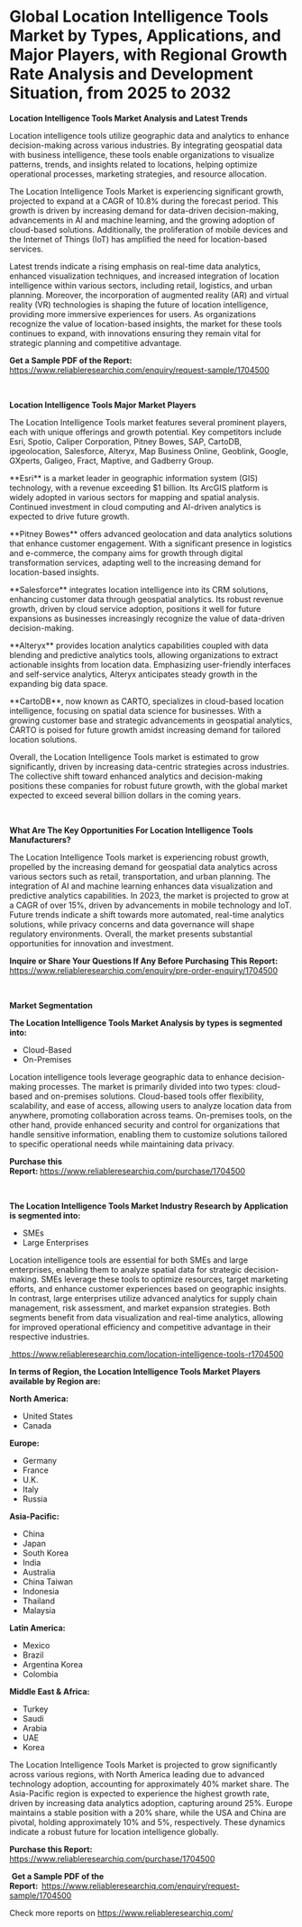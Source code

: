 <p><h1>Global Location Intelligence Tools Market by Types, Applications, and Major Players, with Regional Growth Rate Analysis and Development Situation, from 2025 to 2032</h1></p><p><strong>Location Intelligence Tools Market Analysis and Latest Trends</strong></p>
<p><p>Location intelligence tools utilize geographic data and analytics to enhance decision-making across various industries. By integrating geospatial data with business intelligence, these tools enable organizations to visualize patterns, trends, and insights related to locations, helping optimize operational processes, marketing strategies, and resource allocation.</p><p>The Location Intelligence Tools Market is experiencing significant growth, projected to expand at a CAGR of 10.8% during the forecast period. This growth is driven by increasing demand for data-driven decision-making, advancements in AI and machine learning, and the growing adoption of cloud-based solutions. Additionally, the proliferation of mobile devices and the Internet of Things (IoT) has amplified the need for location-based services.</p><p>Latest trends indicate a rising emphasis on real-time data analytics, enhanced visualization techniques, and increased integration of location intelligence within various sectors, including retail, logistics, and urban planning. Moreover, the incorporation of augmented reality (AR) and virtual reality (VR) technologies is shaping the future of location intelligence, providing more immersive experiences for users. As organizations recognize the value of location-based insights, the market for these tools continues to expand, with innovations ensuring they remain vital for strategic planning and competitive advantage.</p></p>
<p><strong>Get a Sample PDF of the Report:&nbsp;</strong> <a href="https://www.reliableresearchiq.com/enquiry/request-sample/1704500?utm_campaign=3006&utm_medium=2&utm_source=Github&utm_content=ia&utm_term=27032025&utm_id=location-intelligence-tools">https://www.reliableresearchiq.com/enquiry/request-sample/1704500</a></p>
<p>&nbsp;</p>
<p><strong>Location Intelligence Tools Major Market Players</strong></p>
<p><p>The Location Intelligence Tools market features several prominent players, each with unique offerings and growth potential. Key competitors include Esri, Spotio, Caliper Corporation, Pitney Bowes, SAP, CartoDB, ipgeolocation, Salesforce, Alteryx, Map Business Online, Geoblink, Google, GXperts, Galigeo, Fract, Maptive, and Gadberry Group.</p><p>**Esri** is a market leader in geographic information system (GIS) technology, with a revenue exceeding $1 billion. Its ArcGIS platform is widely adopted in various sectors for mapping and spatial analysis. Continued investment in cloud computing and AI-driven analytics is expected to drive future growth.</p><p>**Pitney Bowes** offers advanced geolocation and data analytics solutions that enhance customer engagement. With a significant presence in logistics and e-commerce, the company aims for growth through digital transformation services, adapting well to the increasing demand for location-based insights.</p><p>**Salesforce** integrates location intelligence into its CRM solutions, enhancing customer data through geospatial analytics. Its robust revenue growth, driven by cloud service adoption, positions it well for future expansions as businesses increasingly recognize the value of data-driven decision-making.</p><p>**Alteryx** provides location analytics capabilities coupled with data blending and predictive analytics tools, allowing organizations to extract actionable insights from location data. Emphasizing user-friendly interfaces and self-service analytics, Alteryx anticipates steady growth in the expanding big data space.</p><p>**CartoDB**, now known as CARTO, specializes in cloud-based location intelligence, focusing on spatial data science for businesses. With a growing customer base and strategic advancements in geospatial analytics, CARTO is poised for future growth amidst increasing demand for tailored location solutions.</p><p>Overall, the Location Intelligence Tools market is estimated to grow significantly, driven by increasing data-centric strategies across industries. The collective shift toward enhanced analytics and decision-making positions these companies for robust future growth, with the global market expected to exceed several billion dollars in the coming years.</p></p>
<p>&nbsp;</p>
<p><strong>What Are The Key Opportunities For Location Intelligence Tools Manufacturers?</strong></p>
<p><p>The Location Intelligence Tools market is experiencing robust growth, propelled by the increasing demand for geospatial data analytics across various sectors such as retail, transportation, and urban planning. The integration of AI and machine learning enhances data visualization and predictive analytics capabilities. In 2023, the market is projected to grow at a CAGR of over 15%, driven by advancements in mobile technology and IoT. Future trends indicate a shift towards more automated, real-time analytics solutions, while privacy concerns and data governance will shape regulatory environments. Overall, the market presents substantial opportunities for innovation and investment.</p></p>
<p><strong>Inquire or Share Your Questions If Any Before Purchasing This Report:</strong> <a href="https://www.reliableresearchiq.com/enquiry/pre-order-enquiry/1704500?utm_campaign=3006&utm_medium=2&utm_source=Github&utm_content=ia&utm_term=27032025&utm_id=location-intelligence-tools">https://www.reliableresearchiq.com/enquiry/pre-order-enquiry/1704500</a></p>
<p>&nbsp;</p>
<p><strong>Market Segmentation</strong></p>
<p><strong>The Location Intelligence Tools Market Analysis by types is segmented into:</strong></p>
<p><ul><li>Cloud-Based</li><li>On-Premises</li></ul></p>
<p><p>Location intelligence tools leverage geographic data to enhance decision-making processes. The market is primarily divided into two types: cloud-based and on-premises solutions. Cloud-based tools offer flexibility, scalability, and ease of access, allowing users to analyze location data from anywhere, promoting collaboration across teams. On-premises tools, on the other hand, provide enhanced security and control for organizations that handle sensitive information, enabling them to customize solutions tailored to specific operational needs while maintaining data privacy.</p></p>
<p><strong>Purchase this Report:&nbsp;</strong><a href="https://www.reliableresearchiq.com/purchase/1704500?utm_campaign=3006&utm_medium=2&utm_source=Github&utm_content=ia&utm_term=27032025&utm_id=location-intelligence-tools">https://www.reliableresearchiq.com/purchase/1704500</a></p>
<p>&nbsp;</p>
<p><strong>The Location Intelligence Tools Market Industry Research by Application is segmented into:</strong></p>
<p><ul><li>SMEs</li><li>Large Enterprises</li></ul></p>
<p><p>Location intelligence tools are essential for both SMEs and large enterprises, enabling them to analyze spatial data for strategic decision-making. SMEs leverage these tools to optimize resources, target marketing efforts, and enhance customer experiences based on geographic insights. In contrast, large enterprises utilize advanced analytics for supply chain management, risk assessment, and market expansion strategies. Both segments benefit from data visualization and real-time analytics, allowing for improved operational efficiency and competitive advantage in their respective industries.</p></p>
<p><a href="https://www.reliableresearchiq.com/location-intelligence-tools-r1704500?utm_campaign=3006&utm_medium=2&utm_source=Github&utm_content=ia&utm_term=27032025&utm_id=location-intelligence-tools">&nbsp;https://www.reliableresearchiq.com/location-intelligence-tools-r1704500</a></p>
<p><strong>In terms of Region, the Location Intelligence Tools Market Players available by Region are:</strong></p>
<p>
    <p> <strong> North America: </strong>
        <ul>
            <li>United States</li>
            <li>Canada</li>
        </ul>
        </p> 
    <p> <strong> Europe: </strong>
        <ul>
            <li>Germany</li>
            <li>France</li>
            <li>U.K.</li>
            <li>Italy</li>
            <li>Russia</li>
        </ul>
        </p> 
    <p> <strong> Asia-Pacific: </strong>
        <ul>
            <li>China</li>
            <li>Japan</li>
            <li>South Korea</li>
            <li>India</li>
            <li>Australia</li>
            <li>China Taiwan</li>
            <li>Indonesia</li>
            <li>Thailand</li>
            <li>Malaysia</li>
        </ul>
        </p> 
    <p> <strong> Latin America: </strong>
        <ul>
            <li>Mexico</li>
            <li>Brazil</li>
            <li>Argentina Korea</li>
            <li>Colombia</li>
        </ul>
        </p> 
    <p> <strong> Middle East & Africa: </strong>
        <ul>
            <li>Turkey</li>
            <li>Saudi</li>
            <li>Arabia</li>
            <li>UAE</li>
            <li>Korea</li>
        </ul>
    </p>
    </p>
<p><p>The Location Intelligence Tools Market is projected to grow significantly across various regions, with North America leading due to advanced technology adoption, accounting for approximately 40% market share. The Asia-Pacific region is expected to experience the highest growth rate, driven by increasing data analytics adoption, capturing around 25%. Europe maintains a stable position with a 20% share, while the USA and China are pivotal, holding approximately 10% and 5%, respectively. These dynamics indicate a robust future for location intelligence globally.</p></p>
<p><strong>Purchase this Report: </strong><a href="https://www.reliableresearchiq.com/purchase/1704500?utm_campaign=3006&utm_medium=2&utm_source=Github&utm_content=ia&utm_term=27032025&utm_id=location-intelligence-tools">https://www.reliableresearchiq.com/purchase/1704500</a></p>
<p>&nbsp;<strong>Get a Sample PDF of the Report:&nbsp;&nbsp;</strong><a href="https://www.reliableresearchiq.com/enquiry/request-sample/1704500?utm_campaign=3006&utm_medium=2&utm_source=Github&utm_content=ia&utm_term=27032025&utm_id=location-intelligence-tools">https://www.reliableresearchiq.com/enquiry/request-sample/1704500</a></p>
<p><strong></strong></p>
<p>Check more reports on <a href="https://www.reliableresearchiq.com/?utm_campaign=3006&utm_medium=2&utm_source=Github&utm_content=ia&utm_term=27032025&utm_id=location-intelligence-tools">https://www.reliableresearchiq.com/</a></p>